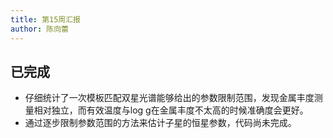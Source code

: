 ```yaml
---
title: 第15周汇报
author: 陈向蕾
---
```


## 已完成

- 仔细统计了一次模板匹配双星光谱能够给出的参数限制范围，发现金属丰度测量相对独立，而有效温度与log g在金属丰度不太高的时候准确度会更好。
- 通过逐步限制参数范围的方法来估计子星的恒星参数，代码尚未完成。 
